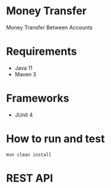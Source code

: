 # Money Transfer

Money Transfer Between Accounts

# Requirements

* Java 11
* Maven 3

# Frameworks

* JUnit 4

# How to run and test

```maven
mvn clean install
```

# REST API
